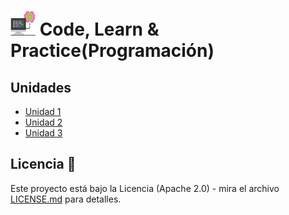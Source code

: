 # <img src=../../images/computer.png width="40"> Code, Learn & Practice(Programación)

## Unidades

- [Unidad 1](unidades/unidad-1/README.md)
- [Unidad 2](unidades/unidad-2/README.md)
- [Unidad 3](unidades/unidad-3/README.md)

## Licencia 📄

Este proyecto está bajo la Licencia (Apache 2.0) - mira el archivo [LICENSE.md]([../../../LICENSE.md](https://github.com/jpexposito/code-learn-practice/blob/main/LICENSE)) para detalles.
